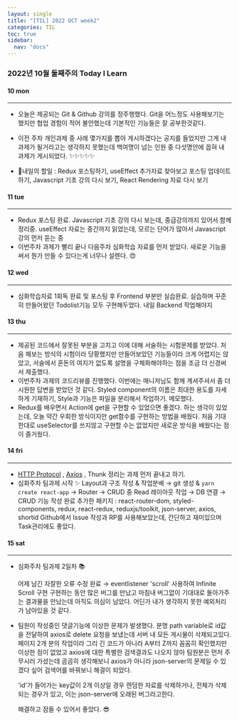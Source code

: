 ```yaml
---
layout: single
title: "[TIL] 2022 OCT week2"
categories: TIL
toc: true
sidebar:
  nav: "docs"
---
```


### 2022년 10월 둘째주의 Today I Learn



#### 10 mon

---

- 오늘은 제공되는 Git & Github 강의를 정주행했다. Git을 어느정도 사용해보기는 했지만 협업 경험이 적어 불안했는데 기본적인 기능들은 잘 공부한것같다.

- 이전 주차 개인과제 중 사례 몇가지를 뽑아 게시하겠다는 공지를 들었지만 그게 내 과제가 될거라고는 생각하지 못했는데 백여명이 넘는 인원 중 다섯명안에 꼽혀 내 과제가 게시되었다. ✨✨✨✨✨ 

- 📒내일의 할일 : Redux 포스팅하기, useEffect 추가자료 찾아보고 포스팅 업데이트하기, Javascript 기초 강의 다시 보기, React Rendering 자료 다시 보기

  

#### 11 tue

---

- Redux 포스팅 완료. Javascript 기초 강의 다시 보는데, 중급강의까지 있어서 함께 정리중.  useEffect 자료는 중간까지 읽었는데, 모르는 단어가 많아서 Javascript 강의 먼저 듣는 중
- 이번주차 과제가 빨리 끝나 다음주차 심화학습 자료를 먼저 받았다. 새로운 기능을 써서 뭔가 만들 수 있다는게 너무나 설렌다. 😍



#### 12 wed

---

- 심화학습자료 1회독 완료 및 포스팅 후 Frontend 부분만 실습완료. 실습하며 꾸준히 만들어왔던 Todolist기능 모두 구현해두었다. 내일 Backend 작업해야지

  

#### 13 thu

---

- 제공된 코드에서 잘못된 부분을 고치고 이에 대해 서술하는 시험문제를 받았다. 처음 해보는 방식의 시험이라 당황했지만 만들어보았던 기능들이라 크게 어렵지는 않았고, 서술에서 혼돈의 여지가 없도록 설명을 구체화해야하는 점을 조금 더 신경써서 제출했다.
- 이번주차 과제의 코드리뷰를 진행했다. 이번에는 매니저님도 함께 계셔주셔서 좀 더 시원한 답변을 받았던 것 같다. 
  Styled component의 이름은 최대한 용도를 자세하게 기재하기, Style과 기능은 파일을 분리해서 작업하기. 메모했다.
- Redux를 배우면서 Action에 get을 구현할 수 있었으면 좋겠다. 하는 생각이 있었는데, 오늘 약간 우회한 방식이지만 get함수를 구현하는 방법을 배웠다.
  처음 기대한대로 useSelector를 쓰지않고 구현할 수는 없었지만 새로운 방식을 배웠다는 점이 즐거웠다.



#### 14 fri

---

- [HTTP Protocol](/HTTPProtocol) , [Axios](/Axios) , Thunk 정리는 과제 먼저 끝내고 하기.
- 심화주차 팀과제 시작 ✨
Layout과 구조 작성 & 작업분배 → git 생성 & `yarn create react-app` → Router  → CRUD 중 Read 레이아웃 작업 → DB 연결 → CRUD 기능 작성 완료
  추가한 패키지 : react-router-dom, styled-components, redux, react-redux, reduxjs/toolkit, json-server, axios, shortid
Github에서 Issue 작성과 RP를 사용해보았는데, 간단하고 재미있으며 Task관리에도 좋았다.



#### 15 sat

---

- 심화주차 팀과제 2일차 📚

  어제 남긴 자잘한 오류 수정 완료 → eventlistener 'scroll' 사용하여 Infinite Scroll 구현
  구현하는 동안 많은 버그를 만났고 마침내 버그없이 기대대로 돌아가주는 결과물을 만났는데 아직도 의심이 남았다. 어딘가 내가 생각하지 못한 예외처리가 남아있을 것 같다.
  
- 팀원이 작성중인 댓글기능에 이상한 문제가 발생했다. 분명 path variable로 id값을 전달하여 axios로 delete 요청을 보냈는데 서버 내 모든 게시물이 삭제되고있다. 페이지 2개 분의 작업이라 그리 긴 코드가 아니라 A부터 Z까지 꼼꼼히 확인했지만 이상한 점이 없었고 axios에 대한 특별한 검색결과도 나오지 않아 팀원분은 먼저 주무시러 가셨는데 곰곰히 생각해보니 axios가 아니라 json-server의 문제일 수 있겠다 싶어 검색어를 바꿔보니 해결이 되었다.

  'id'가 들어가는 key값이 2개 이상일 경우 렌덤한 자료를 삭제하거나, 전체가 삭제되는 경우가 있고, 이는 json-server에 오래된 버그라고한다. 

  해결하고 잠들 수 있어서 좋았다. 😎



